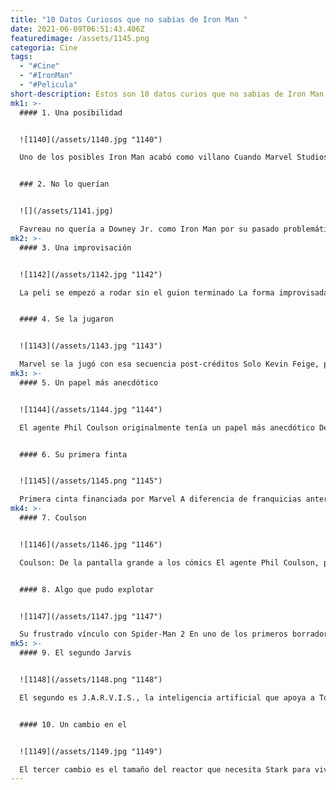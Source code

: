 ```yaml
---
title: "10 Datos Curiosos que no sabias de Iron Man "
date: 2021-06-09T06:51:43.406Z
featuredimage: /assets/1145.png
categoria: Cine
tags:
  - "#Cine"
  - "#IronMan"
  - "#Pelicula"
short-description: Estos son 10 datos curios que no sabias de Iron Man
mk1: >-
  #### 1. Una posibilidad 


  ![1140](/assets/1140.jpg "1140")

  Uno de los posibles Iron Man acabó como villano Cuando Marvel Studios puso en marcha la producción de Iron Man, el estudio quería a actores como Colin Farrell o Patrick Dempsey. Pero tanto el director Jon Favreau como el productor Kevin Feige tenían muy claro que querían a Robert Downey Jr. No obstante, si Downey Jr. Rechazaba el papel, Favreau tenía un plan B: Sam Rockwell. Favreau no se olvidó de Rockwell y le dio el papel del villano Justin Hammer para Iron Man 2.


  ### 2. No lo querían 


  ![](/assets/1141.jpg)

  Favreau no quería a Downey Jr. como Iron Man por su pasado problemático En los cómics, Tony Stark se enfrentó y superó un tremendo problema con la bebida, a tal punto que uno de sus mejores arcos argumentales se llama “El demonio en la botella”. Favreau escogió a Downey Jr. por los paralelismos con su lucha personal contra las drogas.
mk2: >-
  #### 3. Una improvisación 


  ![1142](/assets/1142.jpg "1142")

  La peli se empezó a rodar sin el guion terminado La forma improvisada con la que se rodó Iron Man sentó las bases para el resto de películas de Marvel Studios. Robert Downey Jr., Jon Favreau y Jeff Bridges realizaban numerosos ensayos improvisados antes de rodar, buscando formas de dar sentido a todo lo que se estaba haciendo y priorizando la interpretación y las posibilidades del reparto antes que el guion. Es un estilo que a Bridges le costó horrores adaptarse.


  #### 4. Se la jugaron 


  ![1143](/assets/1143.jpg "1143")

  Marvel se la jugó con esa secuencia post-créditos Solo Kevin Feige, productor de todas y cada una de las películas Marvel, creía en la idea de Los Vengadores. Pero el resto del estudio no las tenía todas consigo; solo si Iron Man triunfaba, se atreverían a rodar Hulk, Capitán América, Thor y, eventualmente, Los Vengadores.
mk3: >-
  #### 5. Un papel más anecdótico


  ![1144](/assets/1144.jpg "1144")

  El agente Phil Coulson originalmente tenía un papel más anecdótico De hecho, en el guion original al personaje interpretado por Clark Gregg solo se le conocía como “agente” y ya está.  Pero durante el rodaje, la química de Gregg con el resto del reparto incentivó a Favreau a ampliar su papel y a meterle en más escenas. El agente Coulson acabaría apareciendo en Iron Man 2, Thor, Los Vengadores, Capitana Marvel y sería el prota de su propia serie spin-off, Agents de S.H.I.E.L.D.


  #### 6. Su primera finta 


  ![1145](/assets/1145.png "1145")

  Primera cinta financiada por Marvel A diferencia de franquicias anteriores, como Spider-Man, X-Men y Fantastic Four, Iron Man fue la primera película, cuyo financiamiento dependió de Marvel y no del estudio que distribuyó la película, Paramount Pictures
mk4: >-
  #### 7. Coulson 


  ![1146](/assets/1146.jpg "1146")

  Coulson: De la pantalla grande a los cómics El agente Phil Coulson, personaje interpretado por Clark Gregg, fue creado expresamente para la película, pero su papel fue más allá, al ser el eslabón entre las siguientes películas y la serie Agents of S.H.I.E.L.D., por lo que años más tarde también aterrizó en las páginas de los cómics.


  #### 8. Algo que pudo explotar 


  ![1147](/assets/1147.jpg "1147")

  Su frustrado vínculo con Spider-Man 2 En uno de los primeros borradores del guión, se mencionaba que Stark Indistries eran los encargados de fabricar los tentáculos del Doctor Octopus en Spider-Man 2. Pero por cuestiones de derechos entre Marvel y Sony, esta idea fue desechada.
mk5: >-
  #### 9. El segundo Jarvis 


  ![1148](/assets/1148.png "1148")

  El segundo es J.A.R.V.I.S., la inteligencia artificial que apoya a Tony Stark, mientras que en los cómics Jarvis es el mayordomo del millonario, playboy y filántropo.


  #### 10. Un cambio en el 


  ![1149](/assets/1149.jpg "1149")

  El tercer cambio es el tamaño del reactor que necesita Stark para vivir, mientras que en los cómics el industrial usa una pechera, en la versión cinematográfica Stark usa un reactor ark en el pecho
---
```

